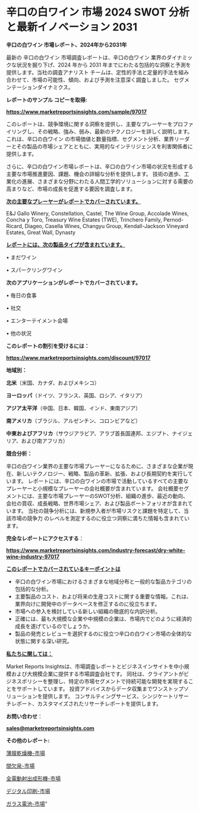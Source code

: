 # 辛口の白ワイン 市場 2024 SWOT 分析と最新イノベーション 2031

<strong>辛口の白ワイン 市場レポート、2024年から2031年</strong>

最新の 辛口の白ワイン 市場調査レポートは、辛口の白ワイン 業界のダイナミックな状況を掘り下げ、2024 年から 2031 年までにわたる包括的な洞察と予測を提供します。当社の調査アナリスト チームは、定性的手法と定量的手法を組み合わせて、市場の可能性、傾向、および予測を注意深く調査しました。 セグメンテーションダイナミクス。



<strong>レポートのサンプル コピーを取得:</strong> <a href=https://www.marketreportsinsights.com/sample/97017>

<strong><u>https://www.marketreportsinsights.com/sample/97017</u></strong></a>

このレポートは、競争環境に関する洞察を提供し、主要なプレーヤーをプロファイリングし、その戦略、強み、弱み、最新のテクノロジーを詳しく説明します。 これは、辛口の白ワイン の市場価値と数量指標、セグメント分析、業界リーダーとその製品の市場シェアとともに、実用的なインテリジェンスを利害関係者に提供します。

さらに、辛口の白ワイン市場レポートは、辛口の白ワイン市場の状況を形成する主要な市場推進要因、課題、機会の詳細な分析を提供します。 技術の進歩、工業化の進展、さまざまな分野にわたる人間工学的ソリューションに対する需要の高まりなど、市場の成長を促進する要因を調査します。



<strong><u>次の主要なプレーヤーがレポートでカバーされています。</u></strong>

E&J Gallo Winery, Constellation, Castel, The Wine Group, Accolade Wines, Concha y Toro, Treasury Wine Estates (TWE), Trinchero Family, Pernod-Ricard, Diageo, Casella Wines, Changyu Group, Kendall-Jackson Vineyard Estates, Great Wall, Dynasty



<strong><u><b>レポートには、次の製品タイプが含まれています。</b></u></strong>

• まだワイン

• スパークリングワイン



<strong><b>次のアプリケーションがレポートでカバーされています。</b></strong>

• 毎日の食事

• 社交

• エンターテイメント会場

• 他の状況



<strong><b>このレポートの割引を受けるには：</b></strong><a href=https://www.marketreportsinsights.com/discount/97017>

<strong><u>https://www.marketreportsinsights.com/discount/97017</u></strong></a>



<strong>地域別：</strong>



<strong>北米</strong>（米国、カナダ、およびメキシコ）



<strong>ヨーロッパ</strong>（ドイツ、フランス、英国、ロシア、イタリア）



<strong>アジア太平洋</strong>（中国、日本、韓国、インド、東南アジア）



<strong>南アメリカ</strong>（ブラジル、アルゼンチン、コロンビアなど）



<strong>中東およびアフリカ</strong>（サウジアラビア、アラブ首長国連邦、エジプト、ナイジェリア、および南アフリカ）



<strong>競合分析：</strong>

辛口の白ワイン業界の主要な市場プレーヤーになるために、さまざまな企業が現在、新しいテクノロジー、戦略、製品の革新、拡張、および長期契約を実行しています。 レポートには、辛口の白ワインの市場で活動しているすべての主要なプレーヤーと小規模なプレーヤーの会社概要が含まれています。 会社概要セグメントには、主要な市場プレーヤーのSWOT分析、組織の進歩、最近の動向、会社の買収、成長戦略、世界市場シェア、および製品ポートフォリオが含まれています。 当社の競争分析には、新規参入者が市場リスクと課題を特定して、当該市場の競争力 のレベルを測定するのに役立つ洞察に満ちた情報も含まれています。



<strong>完全なレポートにアクセスする</strong>：

<a href=https://www.marketreportsinsights.com/industry-forecast/dry-white-wine-industry-97017>

<strong><u>https://www.marketreportsinsights.com/industry-forecast/dry-white-wine-industry-97017</u></strong></a>



<strong><u><b>このレポートでカバーされているキーポイントは</b></u></strong>
<ul>
  <li>辛口の白ワイン市場におけるさまざまな地域分布と一般的な製品カテゴリの包括的な分析。</li>
  <li>主要製品のコスト、および将来の生産コストに関する重要な情報。これは、業界向けに開発中のデータベースを修正するのに役立ちます。</li>
  <li>市場への参入を検討している新しい組織の徹底的な内訳分析。</li>
  <li>正確には、最も大規模な企業や中規模の企業は、市場内でどのように経済的成長を遂げているのでしょうか。</li>
  <li>製品の発売とレビューを選択するのに役立つ辛口の白ワイン市場の全体的な状態に関する深い研究。</li>
</ul>


<strong><u><b>私たちに関しては：</b></u></strong>

Market Reports Insightsは、市場調査レポートとビジネスインサイトを中小規模および大規模企業に提供する市場調査会社です。 同社は、クライアントがビジネスポリシーを整理し、特定の市場セグメントで持続可能な開発を実現することをサポートしています。 投資アドバイスからデータ収集までワンストップソリューションを提供します。 コンサルティングサービス、シンジケートリサーチレポート、カスタマイズされたリサーチレポートを提供します。



<strong><b>お問い合わせ</b></strong>：

<a href=mailto:sales@marketreportsinsights.com>

<strong><u>sales@marketreportsinsights.com</u></strong></a>



<strong>その他のレポート:</strong>

<a href=https://www.linkedin.com/pulse/薄膜乾燥機-市場-2023-swot-分析と最新イノベーション-2030-hkjlf/>薄膜乾燥機-市場</a>

<a href=https://www.linkedin.com/pulse/間欠泉-市場-2023-swot-分析と最新イノベーション-2030-pr-news-hub-yfn2f/>間欠泉-市場</a>

<a href=https://www.linkedin.com/pulse/全電動射出成形機-市場-2023-新興市場-将来の動向と市場需要-2030-bfrrc/>全電動射出成形機-市場</a>

<a href=https://www.linkedin.com/pulse/デジタル印刷-市場-2030-年までの需要に焦点を当てた-2023-年調査レポート-se0ef/>デジタル印刷-市場</a>

<a href=https://www.linkedin.com/pulse/ガラス電池-市場-2030-年までの需要に焦点を当てた-2023-年調査レポート-xgpkf/>ガラス電池-市場</a>"
